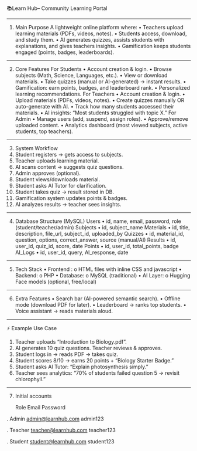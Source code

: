 📚Learn Hub– Community Learning Portal
________________________________________
1. Main Purpose
A lightweight online platform where:
•	Teachers upload learning materials (PDFs, videos, notes).
•	Students access, download, and study them.
•	AI generates quizzes, assists students with explanations, and gives teachers insights.
•	Gamification keeps students engaged (points, badges, leaderboards).
________________________________________
2. Core Features
For Students
•	Account creation & login.
•	Browse subjects (Math, Science, Languages, etc.).
•	View or download materials.
•	Take quizzes (manual or AI-generated) → instant results.
•	Gamification: earn points, badges, and leaderboard rank.
•	Personalized learning recommendations.
For Teachers
•	Account creation & login.
•	Upload materials (PDFs, videos, notes).
•	Create quizzes manually OR auto-generate with AI.
•	Track how many students accessed their materials.
•	AI insights: “Most students struggled with topic X.”
For Admin
•	Manage users (add, suspend, assign roles).
•	Approve/remove uploaded content.
•	Analytics dashboard (most viewed subjects, active students, top teachers).
________________________________________
3. System Workflow
1.	Student registers → gets access to subjects.
2.	Teacher uploads learning material.
3.	AI scans content → suggests quiz questions.
4.	Admin approves (optional).
5.	Student views/downloads material.
6.	Student asks AI Tutor for clarification.
7.	Student takes quiz → result stored in DB.
8.	Gamification system updates points & badges.
9.	AI analyzes results → teacher sees insights.
________________________________________
4. Database Structure (MySQL)
Users
•	id, name, email, password, role (student/teacher/admin)
Subjects
•	id, subject_name
Materials
•	id, title, description, file_url, subject_id, uploaded_by
Quizzes
•	id, material_id, question, options, correct_answer, source (manual/AI)
Results
•	id, user_id, quiz_id, score, date
Points
•	id, user_id, total_points, badge
AI_Logs
•	id, user_id, query, AI_response, date
________________________________________
5. Tech Stack
•	Frontend :
o	HTML files with inline CSS and javascript 
•	Backend:
o	PHP
•	Database:
o	MySQL (traditional)
•	AI Layer:
o	Hugging Face models (optional, free/local)
________________________________________
6. Extra Features
•	Search bar (AI-powered semantic search).
•	Offline mode (download PDF for later).
•	Leaderboard → ranks top students.
•	Voice assistant → reads materials aloud.
________________________________________
⚡ Example Use Case
1.	Teacher uploads “Introduction to Biology.pdf”.
2.	AI generates 10 quiz questions. Teacher reviews & approves.
3.	Student logs in → reads PDF → takes quiz.
4.	Student scores 8/10 → earns 20 points + “Biology Starter Badge.”
5.	Student asks AI Tutor: “Explain photosynthesis simply.”
6.	Teacher sees analytics: “70% of students failed question 5 → revisit chlorophyll.”

________________________________________
7. Initial accounts
   
   Role    Email                      Password
   
. Admin    admin@learnhub.com         admin123

. Teacher  teacher@learnhub.com       teacher123

. Student  student@learnhub.com       student123



